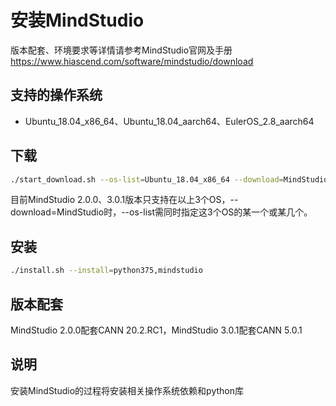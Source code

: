 # 安装MindStudio
版本配套、环境要求等详情请参考MindStudio官网及手册
https://www.hiascend.com/software/mindstudio/download

## 支持的操作系统

- Ubuntu_18.04_x86_64、Ubuntu_18.04_aarch64、EulerOS_2.8_aarch64

## 下载

```bash
./start_download.sh --os-list=Ubuntu_18.04_x86_64 --download=MindStudio
```
目前MindStudio 2.0.0、3.0.1版本只支持在以上3个OS，--download=MindStudio时，--os-list需同时指定这3个OS的某一个或某几个。

## 安装

```bash
./install.sh --install=python375,mindstudio
```

## 版本配套
MindStudio 2.0.0配套CANN 20.2.RC1，MindStudio 3.0.1配套CANN 5.0.1

## 说明

安装MindStudio的过程将安装相关操作系统依赖和python库
